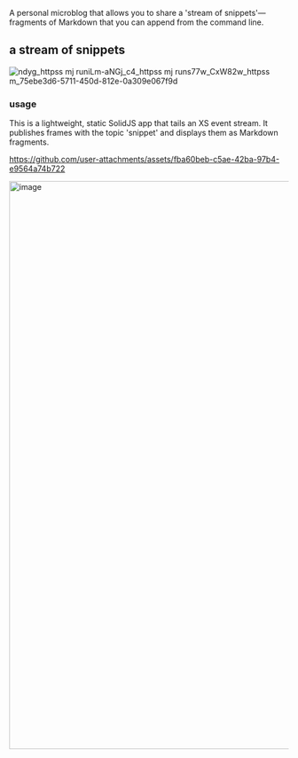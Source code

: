 A personal microblog that allows you to share a 'stream of snippets'—fragments of Markdown that you can append from the command line.

## a stream of snippets

![ndyg_httpss mj runiLm-aNGj_c4_httpss mj runs77w_CxW82w_httpss m_75ebe3d6-5711-450d-812e-0a309e067f9d](https://github.com/user-attachments/assets/9f631a69-c017-4b1d-9a8f-774e059e578b)

### usage

This is a lightweight, static SolidJS app that tails an XS event stream. It publishes frames with the topic 'snippet' and displays them as Markdown fragments.

https://github.com/user-attachments/assets/fba60beb-c5ae-42ba-97b4-e9564a74b722

<img width="1024" alt="image" src="https://github.com/user-attachments/assets/d20189c4-3f13-4595-b0b5-b5fdc11cf518">

